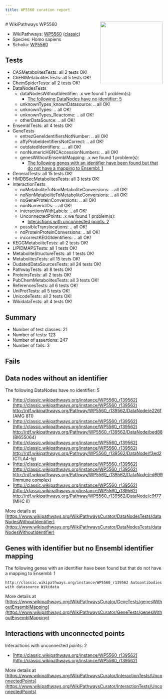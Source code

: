 ```yaml
---
title: WP5560 curation report
---
```


<img style="float: right; width: 200px" src="https://upload.wikimedia.org/wikipedia/commons/thumb/8/83/Wplogo_with_text_500.png/640px-Wplogo_with_text_500.png" />
# WikiPathways WP5560

* WikiPathways: [WP5560](https://wikipathways.org/pathways/WP5560) ([classic](https://classic.wikipathways.org/instance/WP5560))
* Species: Homo sapiens
* Scholia: [WP5560](https://scholia.toolforge.org/wikipathways/WP5560)
## Tests
* CASMetabolitesTests: all 2 tests OK!
* ChEBIMetabolitesTests: all 5 tests OK!
* ChemSpiderTests: all 2 tests OK!
* DataNodesTests
    * dataNodesWithoutIdentifier: .x we found 1 problem(s):
        * [The following DataNodes have no identifier: 5](#d2d32fa4)
    * unknownTypes_knownDatasource: .. all OK!
    * unknownTypes: .. all OK!
    * unknownTypes_Reactome: .. all OK!
    * otherDataSource: .. all OK!
* EnsemblTests: all 4 tests OK!
* GeneTests
    * entrezGeneIdentifiersNotNumber: .. all OK!
    * affyProbeIdentifiersNotCorrect: .. all OK!
    * outdatedIdentifiers: .... all OK!
    * nonNumericHGNCAccessionNumbers: .. all OK!
    * genesWithoutEnsemblMapping: .x we found 1 problem(s):
        * [The following genes with an identifier have been found but that do not have a mapping to Ensembl: 1](#40286d83)
* GeneralTests: all 15 tests OK!
* HMDBSecMetabolitesTests: all 3 tests OK!
* InteractionTests
    * noMetaboliteToNonMetaboliteConversions: .. all OK!
    * noNonMetaboliteToMetaboliteConversions: .. all OK!
    * noGeneProteinConversions: .. all OK!
    * nonNumericIDs: .. all OK!
    * interactionsWithLabels: .. all OK!
    * UnconnectedPoints: .x we found 1 problem(s):
        * [Interactions with unconnected points: 2](#35a61ada)
    * possibleTranslocations: .. all OK!
    * noProteinProteinConversions: .. all OK!
    * incorrectKEGGIdentifiers: .. all OK!
* KEGGMetaboliteTests: all 2 tests OK!
* LIPIDMAPSTests: all 1 tests OK!
* MetaboliteStructureTests: all 1 tests OK!
* MetabolitesTests: all 15 tests OK!
* OudatedDataSourcesTests: all 24 tests OK!
* PathwayTests: all 8 tests OK!
* ProteinsTests: all 2 tests OK!
* PubChemMetabolitesTests: all 3 tests OK!
* ReferencesTests: all 6 tests OK!
* UniProtTests: all 5 tests OK!
* UnicodeTests: all 2 tests OK!
* WikidataTests: all 4 tests OK!


## Summary

* Number of test classes: 21
* Number of tests: 123
* Number of assertions: 247
* Number of fails: 3

## Fails

<a name="d2d32fa4" />

## Data nodes without an identifier

The following DataNodes have no identifier: 5

* [http://classic.wikipathways.org/instance/WP5560_r139562](http://classic.wikipathways.org/instance/WP5560_r139562) http://rdf.wikipathways.org/Pathway/WP5560_r139562/DataNode/e226f (AMG 811)
* [http://classic.wikipathways.org/instance/WP5560_r139562](http://classic.wikipathways.org/instance/WP5560_r139562) http://rdf.wikipathways.org/Pathway/WP5560_r139562/DataNode/bed88 (BI655064)
* [http://classic.wikipathways.org/instance/WP5560_r139562](http://classic.wikipathways.org/instance/WP5560_r139562) http://rdf.wikipathways.org/Pathway/WP5560_r139562/DataNode/f3ed2 (CTLA4-Ig)
* [http://classic.wikipathways.org/instance/WP5560_r139562](http://classic.wikipathways.org/instance/WP5560_r139562) http://rdf.wikipathways.org/Pathway/WP5560_r139562/DataNode/ed699 (Immune complex)
* [http://classic.wikipathways.org/instance/WP5560_r139562](http://classic.wikipathways.org/instance/WP5560_r139562) http://rdf.wikipathways.org/Pathway/WP5560_r139562/DataNode/c9f77 (MHC II)


More details at [https://www.wikipathways.org/WikiPathwaysCurator/DataNodesTests/dataNodesWithoutIdentifier](https://www.wikipathways.org/WikiPathwaysCurator/DataNodesTests/dataNodesWithoutIdentifier)

<a name="40286d83" />

## Genes with identifier but no Ensembl identifier mapping

The following genes with an identifier have been found but that do not have a mapping to Ensembl: 1
```
http://classic.wikipathways.org/instance/WP5560_r139562 Autoantibodies with datasource Wikidata
```

More details at [https://www.wikipathways.org/WikiPathwaysCurator/GeneTests/genesWithoutEnsemblMapping](https://www.wikipathways.org/WikiPathwaysCurator/GeneTests/genesWithoutEnsemblMapping)

<a name="35a61ada" />

## Interactions with unconnected points

Interactions with unconnected points: 2

* [http://classic.wikipathways.org/instance/WP5560_r139562](http://classic.wikipathways.org/instance/WP5560_r139562)


More details at [https://www.wikipathways.org/WikiPathwaysCurator/InteractionTests/UnconnectedPoints](https://www.wikipathways.org/WikiPathwaysCurator/InteractionTests/UnconnectedPoints)

